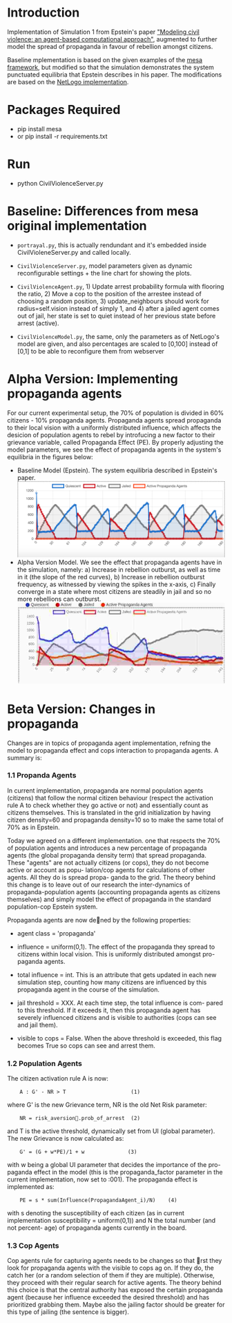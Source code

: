 # Introduction
Implementation of Simulation 1 from Epstein's paper ["Modeling civil violence: an agent-based computational approach"](https://www.semanticscholar.org/paper/Modeling-civil-violence%3A-an-agent-based-approach.-Epstein/012d71badb72df66a59c306dc597b4c96d783083), augmented to further model the spread of propaganda in favour of rebellion amongst citizens. 

Baseline mplementation is based on the given examples of the [mesa framework](https://github.com/projectmesa/mesa/tree/master/examples/epstein_civil_violence), but modified so that the simulation demonstrates the system punctuated equilibria that Epstein describes in his paper. The modifications are based on the [NetLogo implementation](https://ccl.northwestern.edu/netlogo/models/Rebellion).


# Packages Required
- pip install mesa
- or pip install -r requirements.txt

# Run
- python CivilViolenceServer.py

# Baseline: Differences from mesa original implementation

- ``portrayal.py``, this is actually rendundant and it's embedded inside CivilVioleneServer.py and called locally.

- ``CivilViolenceServer.py``, model parameters given as dynamic reconfigurable settings + the line chart for showing the plots.

- ``CivilViolenceAgent.py``, 1) Update arrest probability formula with flooring the ratio, 2) Move a cop to the position of the arrestee instead of choosing a random position, 3) update_neighbours should work for radius=self.vision instead of simply 1, and 4) after a jailed agent comes out of jail, her state is set to quiet instead of her previous state before arrest (active).
        
 - ``CivilViolenceModel.py``, the same, only the parameters as of NetLogo's model are given, and also percentages are scaled to [0,100] instead of [0,1]
  to be able to reconfigure them from webserver

# Alpha Version: Implementing propaganda agents
For our current experimental setup, the 70% of population is divided in 60% citizens - 10% propaganda agents. Propaganda agents spread propaganda to their local vision with a uniformly distributed influence, which affects the desicion of population agents to rebel by introfucing a new factor to their grievance variable, called Propaganda Effect (PE). By properly adjusting the model parameters, we see the effect of propaganda agents in the system's equilibria in the figures below: 
- Baseline Model (Epstein). The system equilibria described in Epstein's paper.
    ![Screenshot](https://github.com/fabero/Civil-Violence-Modelling-A05/blob/giorgos/figures/Baseline.png)
- Alpha Version Model. We see the effect that propaganda agents have in the simulation, namely: a) Increase in rebellion outburst, as well as time in it (the slope of the red curves), b) Increase in rebellion outburst frequency, as witnessed by viewing the spikes in the x-axis, c) Finally converge in a state where most citizens are steadily in jail and so no more rebellions can outburst.
    ![Screenshot](https://github.com/fabero/Civil-Violence-Modelling-A05/blob/giorgos/figures/Selection_004.jpg)

# Beta Version: Changes in propaganda
Changes are in topics of propaganda agent implementation,
refning the model to propaganda effect and cops interaction to propaganda
agents. A summary is:

### 1.1 Propanda Agents
In current implementation, propaganda are normal population agents (citizens)
that follow the normal citizen behaviour (respect the activation rule A to check
whether they go active or not) and essentially count as citizens themselves.
This is translated in the grid initialization by having citizen density=60 and
propaganda density=10 so to make the same total of 70% as in Epstein.

Today we agreed on a different implementation. one that respects the 70% of
population agents and introduces a new percentage of propaganda agents (the
global propaganda density term) that spread propaganda. These "agents" are
not actually citizens (or cops), they do not become active or account as popu-
lation/cop agents for calculations of other agents. All they do is spread propa-
ganda to the grid. The theory behind this change is to leave out of our research
the inter-dynamics of propaganda-population agents (accounting propaganda
agents as citizens themselves) and simply model the effect of propaganda in the
standard population-cop Epstein system.

Propaganda agents are now dened by the following properties:
- agent class = 'propaganda'
- influence = uniform(0,1). The effect of the propaganda they spread
to citizens within local vision. This is uniformly distributed amongst pro-
paganda agents.
- total influence = int. This is an attribute that gets updated in each
new simulation step, counting how many citizens are influenced by this propaganda agent in the course of the simulation.

- jail threshold = XXX. At each time step, the total influence is com-
pared to this threshold. If it exceeds it, then this propaganda agent has
severely influenced citizens and is visible to authorities (cops can see and
jail them).
- visible to cops = False. When the above threshold is exceeded, this flag becomes True so cops can see and arrest them.


### 1.2 Population Agents
The citizen activation rule A is now:
        
        A : G' - NR > T                     (1)
where G' is the new Grievance term, NR is the old Net Risk parameter:
        
        NR = risk_aversion.prob_of_arrest  (2)
        
and T is the active threshold, dynamically set from UI (global parameter). The
new Grievance is now calculated as:
    
        G' = (G + w*PE)/1 + w              (3)
with w being a global UI parameter that decides the importance of the pro-
paganda effect in the model (this is the propaganda_factor parameter in the
current implementation, now set to :001). The propaganda effect is implemented
as:

        PE = s * sum(Influence(PropagandaAgent_i)/N)    (4)
with s denoting the susceptibility of each citizen (as in current implementation
susceptibility = uniform(0,1)) and N the total number (and not percent-
age) of propaganda agents currently in the board.


### 1.3 Cop Agents
Cop agents rule for capturing agents needs to be changes so that rst they
look for propaganda agents with the visible to cops 
ag on. If they do, the catch her (or a random selection of them if they are multiple). Otherwise,
they proceed with their regular search for active agents. The theory behind
this choice is that the central authority has exposed the certain propaganda
agent (because her influence exceeded the desired threshold) and has prioritized
grabbing them. Maybe also the jailing factor should be greater for this type of
jailing (the sentence is bigger).